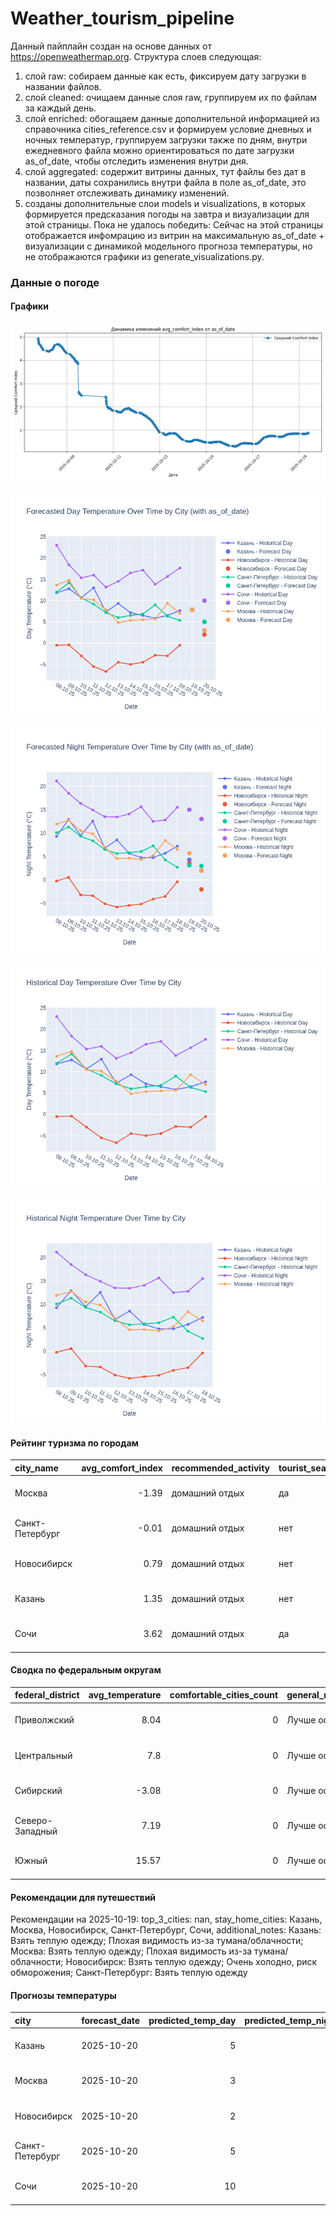 # Weather_tourism_pipeline
Данный пайплайн создан на основе данных от https://openweathermap.org.
Структура слоев следующая:
  1) слой raw: 
  собираем данные как есть, фиксируем дату загрузки в названии файлов.
  2) слой cleaned:
  очищаем данные слоя raw, группируем их по файлам за каждый день.
  3) слой enriched:
  обогащаем данные дополнительной информацией из справочника cities_reference.csv и формируем условие дневных и ночных температур,
  группируем загрузки также по дням, внутри ежедневного файла можно ориентироваться по дате загрузки as_of_date, чтобы отследить изменения внутри дня.
  4) слой aggregated:
   содержит витрины данных, тут файлы без дат в названии, даты сохранились внутри файла в поле as_of_date, это позволняет отслеживать динамику изменений.
  6) созданы дополнительные слои models и visualizations, в которых формируется предсказания погоды на завтра и визуализации для этой страницы.
  Пока не удалось победить: Сейчас на этой страницы отображается инфомрацию из витрин на максимальную as_of_date + визуализации с динамикой модельного прогноза температуры, 
  но не отображаются графики из generate_visualizations.py.
<!-- WEATHER DATA START -->
### Данные о погоде

#### Графики
![Comfort Index Trend](data/visualizations/comfort_index_trend.png)

![Forecasted Day Temperature](data/visualizations/forecasted_day_temperature.png)

![Forecasted Night Temperature](data/visualizations/forecasted_night_temperature.png)

![Historical Day Temperature](data/visualizations/historical_day_temperature.png)

![Historical Night Temperature](data/visualizations/historical_night_temperature.png)

#### Рейтинг туризма по городам
| city_name       |   avg_comfort_index | recommended_activity   | tourist_season_match   | tourism_season   | tour_recommendation       | as_of_date          |
|:----------------|--------------------:|:-----------------------|:-----------------------|:-----------------|:--------------------------|:--------------------|
| Москва          |               -1.39 | домашний отдых         | да                     | Круглогодично    | домашний отдых в сезон    | 2025-10-19 09:30:00 |
| Санкт-Петербург |               -0.01 | домашний отдых         | нет                    | Май-Сентябрь     | домашний отдых вне сезона | 2025-10-19 09:30:00 |
| Новосибирск     |                0.79 | домашний отдых         | нет                    | Июнь-Август      | домашний отдых вне сезона | 2025-10-19 09:30:00 |
| Казань          |                1.35 | домашний отдых         | нет                    | Май-Сентябрь     | домашний отдых вне сезона | 2025-10-19 09:30:00 |
| Сочи            |                3.62 | домашний отдых         | да                     | Май-Октябрь      | домашний отдых в сезон    | 2025-10-19 09:30:00 |

#### Сводка по федеральным округам
| federal_district   |   avg_temperature |   comfortable_cities_count | general_recommendation   | as_of_date          |
|:-------------------|------------------:|---------------------------:|:-------------------------|:--------------------|
| Приволжский        |              8.04 |                          0 | Лучше остаться дома      | 2025-10-19 09:30:00 |
| Центральный        |              7.8  |                          0 | Лучше остаться дома      | 2025-10-19 09:30:00 |
| Сибирский          |             -3.08 |                          0 | Лучше остаться дома      | 2025-10-19 09:30:00 |
| Северо-Западный    |              7.19 |                          0 | Лучше остаться дома      | 2025-10-19 09:30:00 |
| Южный              |             15.57 |                          0 | Лучше остаться дома      | 2025-10-19 09:30:00 |

#### Рекомендации для путешествий
Рекомендации на 2025-10-19: top_3_cities: nan, stay_home_cities: Казань, Москва, Новосибирск, Санкт-Петербург, Сочи, additional_notes: Казань: Взять теплую одежду; Плохая видимость из-за тумана/облачности; Москва: Взять теплую одежду; Плохая видимость из-за тумана/облачности; Новосибирск: Взять теплую одежду; Очень холодно, риск обморожения; Санкт-Петербург: Взять теплую одежду

#### Прогнозы температуры
| city            | forecast_date   |   predicted_temp_day |   predicted_temp_night | model_type       | as_of_date          |
|:----------------|:----------------|---------------------:|-----------------------:|:-----------------|:--------------------|
| Казань          | 2025-10-20      |                    5 |                      2 | LinearRegression | 2025-10-19 09:30:24 |
| Москва          | 2025-10-20      |                    3 |                      2 | LinearRegression | 2025-10-19 09:30:24 |
| Новосибирск     | 2025-10-20      |                    2 |                     -2 | LinearRegression | 2025-10-19 09:30:24 |
| Санкт-Петербург | 2025-10-20      |                    5 |                      3 | LinearRegression | 2025-10-19 09:30:24 |
| Сочи            | 2025-10-20      |                   10 |                     13 | LinearRegression | 2025-10-19 09:30:24 |


<!-- WEATHER DATA END -->
